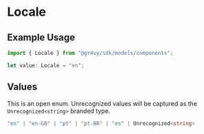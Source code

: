 # Locale

## Example Usage

```typescript
import { Locale } from "@gr4vy/sdk/models/components";

let value: Locale = "en";
```

## Values

This is an open enum. Unrecognized values will be captured as the `Unrecognized<string>` branded type.

```typescript
"en" | "en-GB" | "pt" | "pt-BR" | "es" | Unrecognized<string>
```